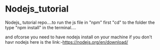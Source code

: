 # Nodejs_tutorial

Nodejs_ tutorial repo....to run the js file in "npm" first "cd" to the folder the type "npm install" in the terminal....

and ofcorse you need to have nodejs install on your machine if you don't havr nodejs here is the link:-https://nodejs.org/en/download/
